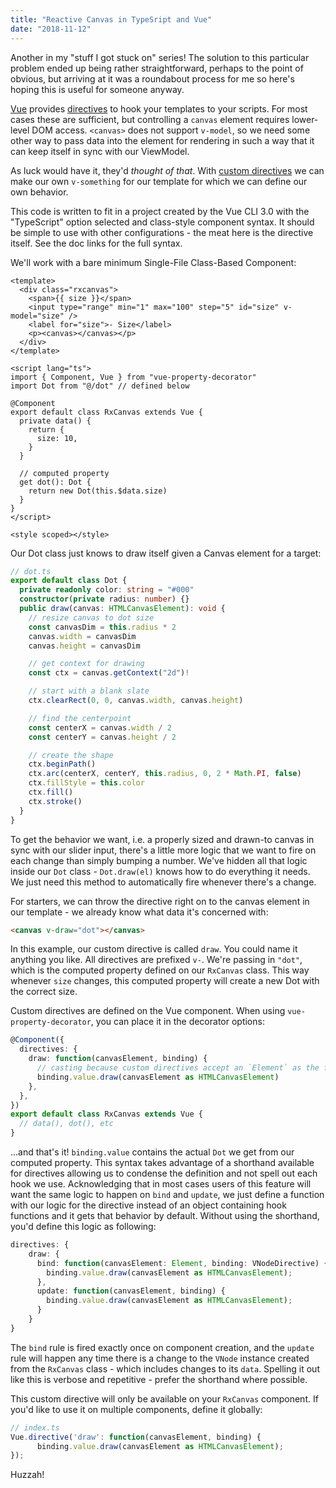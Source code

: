 ```yaml
---
title: "Reactive Canvas in TypeSript and Vue"
date: "2018-11-12"
---
```


Another in my "stuff I got stuck on" series! The solution to this particular problem ended up being rather straightforward, perhaps to the point of obvious, but arriving at it was a roundabout process for me so here's hoping this is useful for someone anyway.

[Vue](https://vuejs.org/) provides [directives](https://vuejs.org/v2/api/#Directives) to hook your templates to your scripts. For most cases these are sufficient, but controlling a `canvas` element requires lower-level DOM access. `<canvas>` does not support `v-model`, so we need some other way to pass data into the element for rendering in such a way that it can keep itself in sync with our ViewModel.

As luck would have it, they'd _thought of that_. With [custom directives](https://vuejs.org/v2/guide/custom-directive.html) we can make our own `v-something` for our template for which we can define our own behavior.

This code is written to fit in a project created by the Vue CLI 3.0 with the "TypeScript" option selected and class-style component syntax. It should be simple to use with other configurations - the meat here is the directive itself. See the doc links for the full syntax.

We'll work with a bare minimum Single-File Class-Based Component:

```vue
<template>
  <div class="rxcanvas">
    <span>{{ size }}</span>
    <input type="range" min="1" max="100" step="5" id="size" v-model="size" />
    <label for="size">- Size</label>
    <p><canvas></canvas></p>
  </div>
</template>

<script lang="ts">
import { Component, Vue } from "vue-property-decorator"
import Dot from "@/dot" // defined below

@Component
export default class RxCanvas extends Vue {
  private data() {
    return {
      size: 10,
    }
  }

  // computed property
  get dot(): Dot {
    return new Dot(this.$data.size)
  }
}
</script>

<style scoped></style>
```

Our Dot class just knows to draw itself given a Canvas element for a target:

```typescript
// dot.ts
export default class Dot {
  private readonly color: string = "#000"
  constructor(private radius: number) {}
  public draw(canvas: HTMLCanvasElement): void {
    // resize canvas to dot size
    const canvasDim = this.radius * 2
    canvas.width = canvasDim
    canvas.height = canvasDim

    // get context for drawing
    const ctx = canvas.getContext("2d")!

    // start with a blank slate
    ctx.clearRect(0, 0, canvas.width, canvas.height)

    // find the centerpoint
    const centerX = canvas.width / 2
    const centerY = canvas.height / 2

    // create the shape
    ctx.beginPath()
    ctx.arc(centerX, centerY, this.radius, 0, 2 * Math.PI, false)
    ctx.fillStyle = this.color
    ctx.fill()
    ctx.stroke()
  }
}
```

To get the behavior we want, i.e. a properly sized and drawn-to canvas in sync with our slider input, there's a little more logic that we want to fire on each change than simply bumping a number. We've hidden all that logic inside our `Dot` class - `Dot.draw(el)` knows how to do everything it needs. We just need this method to automatically fire whenever there's a change.

For starters, we can throw the directive right on to the canvas element in our template - we already know what data it's concerned with:

```html
<canvas v-draw="dot"></canvas>
```

In this example, our custom directive is called `draw`. You could name it anything you like. All directives are prefixed `v-`. We're passing in `"dot"`, which is the computed property defined on our `RxCanvas` class. This way whenever `size` changes, this computed property will create a new Dot with the correct size.

Custom directives are defined on the Vue component. When using `vue-property-decorator`, you can place it in the decorator options:

```typescript
@Component({
  directives: {
    draw: function(canvasElement, binding) {
      // casting because custom directives accept an `Element` as the first parameter
      binding.value.draw(canvasElement as HTMLCanvasElement)
    },
  },
})
export default class RxCanvas extends Vue {
  // data(), dot(), etc
}
```

...and that's it! `binding.value` contains the actual `Dot` we get from our computed property. This syntax takes advantage of a shorthand available for directives allowing us to condense the definition and not spell out each hook we use. Acknowledging that in most cases users of this feature will want the same logic to happen on `bind` and `update`, we just define a function with our logic for the directive instead of an object containing hook functions and it gets that behavior by default. Without using the shorthand, you'd define this logic as following:

```typescript
directives: {
    draw: {
      bind: function(canvasElement: Element, binding: VNodeDirective) {
        binding.value.draw(canvasElement as HTMLCanvasElement);
      },
      update: function(canvasElement, binding) {
        binding.value.draw(canvasElement as HTMLCanvasElement);
      }
    }
}
```

The `bind` rule is fired exactly once on component creation, and the `update` rule will happen any time there is a change to the `VNode` instance created from the `RxCanvas` class - which includes changes to its `data`. Spelling it out like this is verbose and repetitive - prefer the shorthand where possible.

This custom directive will only be available on your `RxCanvas` component. If you'd like to use it on multiple components, define it globally:

```typescript
// index.ts
Vue.directive('draw': function(canvasElement, binding) {
      binding.value.draw(canvasElement as HTMLCanvasElement);
});
```

Huzzah!
